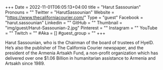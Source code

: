 +++
Date = 2022-11-01T06:05:13+04:00
title = "Harut Sassounian"
Pronouns = ""
Twitter = "HarutSassounian"
Website = "https://www.thecaliforniacourier.com/"
Type = "guest"
Facebook = "harut.sassounian"
Linkedin = ""
GitHub = ""
Thumbnail = "img/guest/Harut-Sassounian-2.jpg"
Pinterest = ""
Instagram = ""
YouTube = ""
Twitch = ""
#Aka = []
#guest_group = ""
+++

Harut Sassounian, who is the Chairman of the board of trustees of HyelD. He’s also the publisher of The California Courier newspaper, and the president of the Armenia Artsakh Fund, a non-profit organization which has delivered over one $1.06 Billion in humanitarian assistance to Armenia and Artsakh since 1989.
